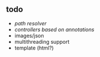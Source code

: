 ## todo
- *path resolver*
- *controllers based on annotations*
- images/json
- multithreading support
- template (html?)
